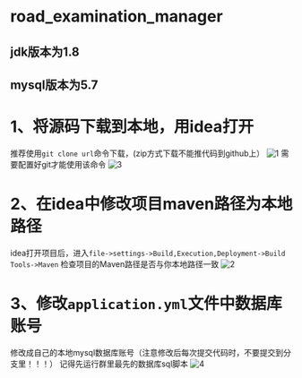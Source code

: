 # road_examination_manager
## jdk版本为1.8
## mysql版本为5.7

# 1、将源码下载到本地，用idea打开
推荐使用`git clone url`命令下载，(zip方式下载不能推代码到github上）
![1](https://user-images.githubusercontent.com/44233477/101240683-d3b66700-372b-11eb-9ab4-0d4352c34826.png)
需要配置好git才能使用该命令
![3](https://user-images.githubusercontent.com/44233477/101240817-97373b00-372c-11eb-8228-af342a6f5aef.png)
# 2、在idea中修改项目maven路径为本地路径
idea打开项目后，进入`file->settings->Build,Execution,Deployment->Build Tools->Maven`
检查项目的Maven路径是否与你本地路径一致
![2](https://user-images.githubusercontent.com/44233477/101240701-f2b4f900-372b-11eb-8c1d-a80c18e1db2e.png)
# 3、修改`application.yml`文件中数据库账号
修改成自己的本地mysql数据库账号（注意修改后每次提交代码时，不要提交到分支里！！！）
记得先运行群里最先的数据库sql脚本
![4](https://user-images.githubusercontent.com/44233477/101240889-1a589100-372d-11eb-9afb-29f05e35933f.png)